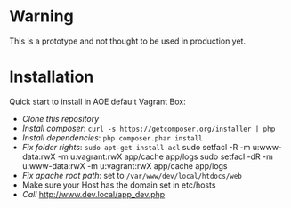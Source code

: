 Warning
=======

This is a prototype and not thought to be used in production yet.

Installation
============

Quick start to install in AOE default Vagrant Box:

* *Clone this repository*
* *Install composer*: `curl -s https://getcomposer.org/installer | php`
* *Install dependencies*: `php composer.phar install`
* *Fix folder rights*: `sudo apt-get install acl`
    sudo setfacl -R -m u:www-data:rwX -m u:vagrant:rwX app/cache app/logs
	sudo setfacl -dR -m u:www-data:rwX -m u:vagrant:rwX app/cache app/logs
* *Fix apache root path*: set to `/var/www/dev/local/htdocs/web`
* Make sure your Host has the domain set in etc/hosts
* *Call* http://www.dev.local/app_dev.php
